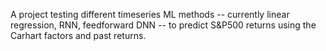 A project testing different timeseries ML methods -- currently linear regression, RNN, feedforward DNN -- to predict S&P500 returns using the Carhart factors and past returns.

